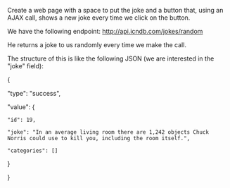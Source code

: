 Create a web page with a space to put the joke and a button that, using an AJAX call, shows a new joke every time we click on the button.

We have the following endpoint: http://api.icndb.com/jokes/random

He returns a joke to us randomly every time we make the call.

The structure of this is like the following JSON (we are interested in the "joke" field):

{

"type": "success",

"value": {
 
    "id": 19,
    
    "joke": "In an average living room there are 1,242 objects Chuck Norris could use to kill you, including the room itself.",
    
    "categories": []
    
  }
  
}


